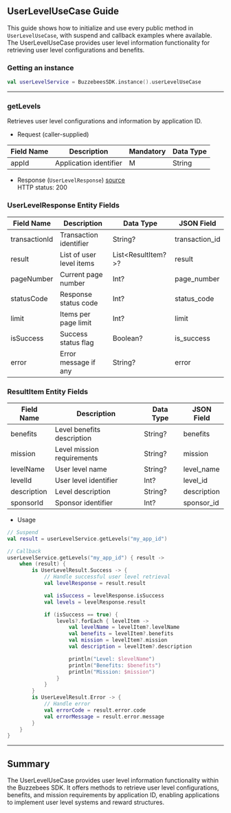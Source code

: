 ## UserLevelUseCase Guide

This guide shows how to initialize and use every public method in `UserLevelUseCase`, with suspend
and callback examples where available. The UserLevelUseCase provides user level information
functionality for retrieving user level configurations and benefits.

### Getting an instance

```kotlin
val userLevelService = BuzzebeesSDK.instance().userLevelUseCase
```

---

### getLevels

Retrieves user level configurations and information by application ID.

- Request (caller-supplied)

| Field Name | Description            | Mandatory | Data Type |
|------------|------------------------|-----------|-----------|
| appId      | Application identifier | M         | String    |

- Response (`UserLevelResponse`) [source](../buzzebees_sdk/src/main/java/com/buzzebees/sdk/entity/user_level/UserLevelResponse.kt)  
  HTTP status: 200

### UserLevelResponse Entity Fields

| Field Name     | Description                      | Data Type          | JSON Field      |
|----------------|----------------------------------|--------------------|-----------------|
| transactionId  | Transaction identifier           | String?            | transaction_id  |
| result         | List of user level items         | List<ResultItem?>? | result          |
| pageNumber     | Current page number              | Int?               | page_number     |
| statusCode     | Response status code             | Int?               | status_code     |
| limit          | Items per page limit             | Int?               | limit           |
| isSuccess      | Success status flag              | Boolean?           | is_success      |
| error          | Error message if any             | String?            | error           |

### ResultItem Entity Fields

| Field Name  | Description                      | Data Type | JSON Field   |
|-------------|----------------------------------|-----------|--------------|
| benefits    | Level benefits description       | String?   | benefits     |
| mission     | Level mission requirements       | String?   | mission      |
| levelName   | User level name                  | String?   | level_name   |
| levelId     | User level identifier            | Int?      | level_id     |
| description | Level description                | String?   | description  |
| sponsorId   | Sponsor identifier               | Int?      | sponsor_id   |

- Usage

```kotlin
// Suspend
val result = userLevelService.getLevels("my_app_id")

// Callback
userLevelService.getLevels("my_app_id") { result ->
    when (result) {
        is UserLevelResult.Success -> {
            // Handle successful user level retrieval
            val levelResponse = result.result

            val isSuccess = levelResponse.isSuccess
            val levels = levelResponse.result

            if (isSuccess == true) {
                levels?.forEach { levelItem ->
                    val levelName = levelItem?.levelName
                    val benefits = levelItem?.benefits
                    val mission = levelItem?.mission
                    val description = levelItem?.description

                    println("Level: $levelName")
                    println("Benefits: $benefits")
                    println("Mission: $mission")
                }
            }
        }
        is UserLevelResult.Error -> {
            // Handle error
            val errorCode = result.error.code
            val errorMessage = result.error.message
        }
    }
}
```

---

## Summary

The UserLevelUseCase provides user level information functionality within the Buzzebees SDK. It offers methods to retrieve user level configurations, benefits, and mission requirements by application ID, enabling applications to implement user level systems and reward structures.
